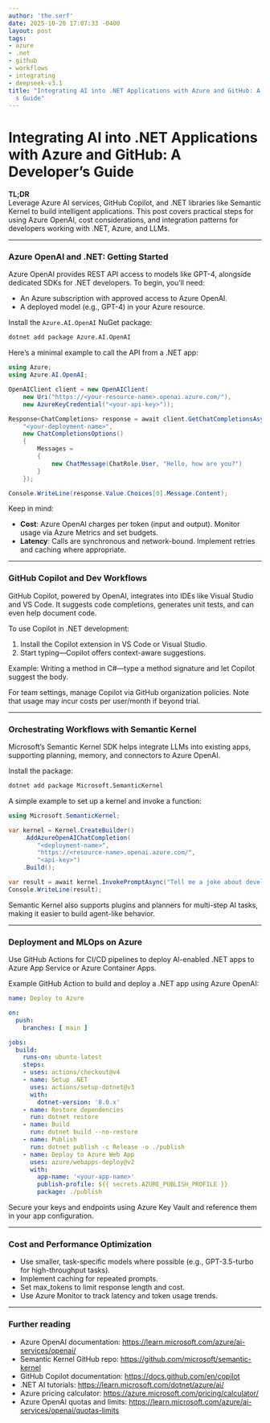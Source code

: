 ```yaml
---
author: 'the.serf'
date: 2025-10-20 17:07:33 -0400
layout: post
tags:
- azure
- .net
- github
- workflows
- integrating
- deepseek-v3.1
title: "Integrating AI into .NET Applications with Azure and GitHub: A Developer\u2019\
  s Guide"
---
```

# Integrating AI into .NET Applications with Azure and GitHub: A Developer’s Guide

**TL;DR**  
Leverage Azure AI services, GitHub Copilot, and .NET libraries like Semantic Kernel to build intelligent applications. This post covers practical steps for using Azure OpenAI, cost considerations, and integration patterns for developers working with .NET, Azure, and LLMs.

---

### Azure OpenAI and .NET: Getting Started

Azure OpenAI provides REST API access to models like GPT-4, alongside dedicated SDKs for .NET developers. To begin, you’ll need:

- An Azure subscription with approved access to Azure OpenAI.
- A deployed model (e.g., GPT-4) in your Azure resource.

Install the `Azure.AI.OpenAI` NuGet package:

```bash
dotnet add package Azure.AI.OpenAI
```

Here’s a minimal example to call the API from a .NET app:

```csharp
using Azure;
using Azure.AI.OpenAI;

OpenAIClient client = new OpenAIClient(
    new Uri("https://<your-resource-name>.openai.azure.com/"),
    new AzureKeyCredential("<your-api-key>"));

Response<ChatCompletions> response = await client.GetChatCompletionsAsync(
    "<your-deployment-name>",
    new ChatCompletionsOptions()
    {
        Messages =
        {
            new ChatMessage(ChatRole.User, "Hello, how are you?")
        }
    });

Console.WriteLine(response.Value.Choices[0].Message.Content);
```

Keep in mind:  
- **Cost**: Azure OpenAI charges per token (input and output). Monitor usage via Azure Metrics and set budgets.
- **Latency**: Calls are synchronous and network-bound. Implement retries and caching where appropriate.

---

### GitHub Copilot and Dev Workflows

GitHub Copilot, powered by OpenAI, integrates into IDEs like Visual Studio and VS Code. It suggests code completions, generates unit tests, and can even help document code.

To use Copilot in .NET development:

1. Install the Copilot extension in VS Code or Visual Studio.
2. Start typing—Copilot offers context-aware suggestions.

Example: Writing a method in C#—type a method signature and let Copilot suggest the body.

For team settings, manage Copilot via GitHub organization policies. Note that usage may incur costs per user/month if beyond trial.

---

### Orchestrating Workflows with Semantic Kernel

Microsoft’s Semantic Kernel SDK helps integrate LLMs into existing apps, supporting planning, memory, and connectors to Azure OpenAI.

Install the package:

```bash
dotnet add package Microsoft.SemanticKernel
```

A simple example to set up a kernel and invoke a function:

```csharp
using Microsoft.SemanticKernel;

var kernel = Kernel.CreateBuilder()
    .AddAzureOpenAIChatCompletion(
        "<deployment-name>",
        "https://<resource-name>.openai.azure.com/",
        "<api-key>")
    .Build();

var result = await kernel.InvokePromptAsync("Tell me a joke about developers.");
Console.WriteLine(result);
```

Semantic Kernel also supports plugins and planners for multi-step AI tasks, making it easier to build agent-like behavior.

---

### Deployment and MLOps on Azure

Use GitHub Actions for CI/CD pipelines to deploy AI-enabled .NET apps to Azure App Service or Azure Container Apps.

Example GitHub Action to build and deploy a .NET app using Azure OpenAI:

```yaml
name: Deploy to Azure

on:
  push:
    branches: [ main ]

jobs:
  build:
    runs-on: ubuntu-latest
    steps:
    - uses: actions/checkout@v4
    - name: Setup .NET
      uses: actions/setup-dotnet@v3
      with:
        dotnet-version: '8.0.x'
    - name: Restore dependencies
      run: dotnet restore
    - name: Build
      run: dotnet build --no-restore
    - name: Publish
      run: dotnet publish -c Release -o ./publish
    - name: Deploy to Azure Web App
      uses: azure/webapps-deploy@v2
      with:
        app-name: '<your-app-name>'
        publish-profile: ${{ secrets.AZURE_PUBLISH_PROFILE }}
        package: ./publish
```

Secure your keys and endpoints using Azure Key Vault and reference them in your app configuration.

---

### Cost and Performance Optimization

- Use smaller, task-specific models where possible (e.g., GPT-3.5-turbo for high-throughput tasks).
- Implement caching for repeated prompts.
- Set max_tokens to limit response length and cost.
- Use Azure Monitor to track latency and token usage trends.

---

### Further reading

- Azure OpenAI documentation: https://learn.microsoft.com/azure/ai-services/openai/  
- Semantic Kernel GitHub repo: https://github.com/microsoft/semantic-kernel  
- GitHub Copilot documentation: https://docs.github.com/en/copilot  
- .NET AI tutorials: https://learn.microsoft.com/dotnet/azure/ai/  
- Azure pricing calculator: https://azure.microsoft.com/pricing/calculator/  
- Azure OpenAI quotas and limits: https://learn.microsoft.com/azure/ai-services/openai/quotas-limits
